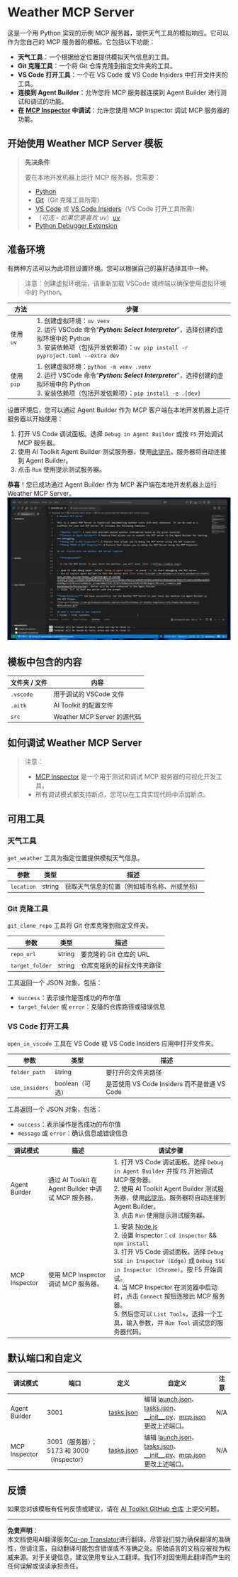 <!--
CO_OP_TRANSLATOR_METADATA:
{
  "original_hash": "9a6a4d3497921d2f6d9699f0a6a1890c",
  "translation_date": "2025-09-09T21:28:32+00:00",
  "source_file": "10-StreamliningAIWorkflowsBuildingAnMCPServerWithAIToolkit/lab4/code/github_mcp_server/README.md",
  "language_code": "zh"
}
-->
# Weather MCP Server

这是一个用 Python 实现的示例 MCP 服务器，提供天气工具的模拟响应。它可以作为您自己的 MCP 服务器的模板。它包括以下功能：

- **天气工具**：一个根据给定位置提供模拟天气信息的工具。
- **Git 克隆工具**：一个将 Git 仓库克隆到指定文件夹的工具。
- **VS Code 打开工具**：一个在 VS Code 或 VS Code Insiders 中打开文件夹的工具。
- **连接到 Agent Builder**：允许您将 MCP 服务器连接到 Agent Builder 进行测试和调试的功能。
- **在 [MCP Inspector](https://github.com/modelcontextprotocol/inspector) 中调试**：允许您使用 MCP Inspector 调试 MCP 服务器的功能。

## 开始使用 Weather MCP Server 模板

> **先决条件**
>
> 要在本地开发机器上运行 MCP 服务器，您需要：
>
> - [Python](https://www.python.org/)
> - [Git](https://git-scm.com/)（Git 克隆工具所需）
> - [VS Code](https://code.visualstudio.com/) 或 [VS Code Insiders](https://code.visualstudio.com/insiders/)（VS Code 打开工具所需）
> - （*可选 - 如果您更喜欢 uv*）[uv](https://github.com/astral-sh/uv)
> - [Python Debugger Extension](https://marketplace.visualstudio.com/items?itemName=ms-python.debugpy)

## 准备环境

有两种方法可以为此项目设置环境。您可以根据自己的喜好选择其中一种。

> 注意：创建虚拟环境后，请重新加载 VSCode 或终端以确保使用虚拟环境中的 Python。

| 方法 | 步骤 |
| -------- | ----- |
| 使用 `uv` | 1. 创建虚拟环境：`uv venv` <br>2. 运行 VSCode 命令“***Python: Select Interpreter***”，选择创建的虚拟环境中的 Python <br>3. 安装依赖项（包括开发依赖项）：`uv pip install -r pyproject.toml --extra dev` |
| 使用 `pip` | 1. 创建虚拟环境：`python -m venv .venv` <br>2. 运行 VSCode 命令“***Python: Select Interpreter***”，选择创建的虚拟环境中的 Python <br>3. 安装依赖项（包括开发依赖项）：`pip install -e .[dev]` |

设置环境后，您可以通过 Agent Builder 作为 MCP 客户端在本地开发机器上运行服务器以开始使用：
1. 打开 VS Code 调试面板。选择 `Debug in Agent Builder` 或按 `F5` 开始调试 MCP 服务器。
2. 使用 AI Toolkit Agent Builder 测试服务器，使用[此提示](../../../../../../../../../../../open_prompt_builder)。服务器将自动连接到 Agent Builder。
3. 点击 `Run` 使用提示测试服务器。

**恭喜**！您已成功通过 Agent Builder 作为 MCP 客户端在本地开发机器上运行 Weather MCP Server。
![DebugMCP](https://raw.githubusercontent.com/microsoft/windows-ai-studio-templates/refs/heads/dev/mcpServers/mcp_debug.gif)

## 模板中包含的内容

| 文件夹 / 文件 | 内容                                     |
| ------------ | ---------------------------------------- |
| `.vscode`    | 用于调试的 VSCode 文件                   |
| `.aitk`      | AI Toolkit 的配置文件                    |
| `src`        | Weather MCP Server 的源代码              |

## 如何调试 Weather MCP Server

> 注意：
> - [MCP Inspector](https://github.com/modelcontextprotocol/inspector) 是一个用于测试和调试 MCP 服务器的可视化开发工具。
> - 所有调试模式都支持断点，您可以在工具实现代码中添加断点。

## 可用工具

### 天气工具
`get_weather` 工具为指定位置提供模拟天气信息。

| 参数 | 类型 | 描述 |
| ---- | ---- | ---- |
| `location` | string | 获取天气信息的位置（例如城市名称、州或坐标） |

### Git 克隆工具
`git_clone_repo` 工具将 Git 仓库克隆到指定文件夹。

| 参数 | 类型 | 描述 |
| ---- | ---- | ---- |
| `repo_url` | string | 要克隆的 Git 仓库的 URL |
| `target_folder` | string | 仓库克隆到的目标文件夹路径 |

工具返回一个 JSON 对象，包括：
- `success`：表示操作是否成功的布尔值
- `target_folder` 或 `error`：克隆的仓库路径或错误信息

### VS Code 打开工具
`open_in_vscode` 工具在 VS Code 或 VS Code Insiders 应用中打开文件夹。

| 参数 | 类型 | 描述 |
| ---- | ---- | ---- |
| `folder_path` | string | 要打开的文件夹路径 |
| `use_insiders` | boolean（可选） | 是否使用 VS Code Insiders 而不是普通 VS Code |

工具返回一个 JSON 对象，包括：
- `success`：表示操作是否成功的布尔值
- `message` 或 `error`：确认信息或错误信息

| 调试模式 | 描述 | 调试步骤 |
| -------- | ---- | -------- |
| Agent Builder | 通过 AI Toolkit 在 Agent Builder 中调试 MCP 服务器。 | 1. 打开 VS Code 调试面板。选择 `Debug in Agent Builder` 并按 `F5` 开始调试 MCP 服务器。<br>2. 使用 AI Toolkit Agent Builder 测试服务器，使用[此提示](../../../../../../../../../../../open_prompt_builder)。服务器将自动连接到 Agent Builder。<br>3. 点击 `Run` 使用提示测试服务器。 |
| MCP Inspector | 使用 MCP Inspector 调试 MCP 服务器。 | 1. 安装 [Node.js](https://nodejs.org/)<br> 2. 设置 Inspector：`cd inspector` && `npm install` <br> 3. 打开 VS Code 调试面板。选择 `Debug SSE in Inspector (Edge)` 或 `Debug SSE in Inspector (Chrome)`。按 F5 开始调试。<br> 4. 当 MCP Inspector 在浏览器中启动时，点击 `Connect` 按钮连接此 MCP 服务器。<br> 5. 然后您可以 `List Tools`，选择一个工具，输入参数，并 `Run Tool` 调试您的服务器代码。 |

## 默认端口和自定义

| 调试模式 | 端口 | 定义 | 自定义 | 注意 |
| -------- | ---- | ---- | ---- | ---- |
| Agent Builder | 3001 | [tasks.json](../../../../../../10-StreamliningAIWorkflowsBuildingAnMCPServerWithAIToolkit/lab4/code/github_mcp_server/.vscode/tasks.json) | 编辑 [launch.json](../../../../../../10-StreamliningAIWorkflowsBuildingAnMCPServerWithAIToolkit/lab4/code/github_mcp_server/.vscode/launch.json)、[tasks.json](../../../../../../10-StreamliningAIWorkflowsBuildingAnMCPServerWithAIToolkit/lab4/code/github_mcp_server/.vscode/tasks.json)、[\_\_init\_\_.py](../../../../../../10-StreamliningAIWorkflowsBuildingAnMCPServerWithAIToolkit/lab4/code/github_mcp_server/src/__init__.py)、[mcp.json](../../../../../../10-StreamliningAIWorkflowsBuildingAnMCPServerWithAIToolkit/lab4/code/github_mcp_server/.aitk/mcp.json) 更改上述端口。 | N/A |
| MCP Inspector | 3001（服务器）；5173 和 3000（Inspector） | [tasks.json](../../../../../../10-StreamliningAIWorkflowsBuildingAnMCPServerWithAIToolkit/lab4/code/github_mcp_server/.vscode/tasks.json) | 编辑 [launch.json](../../../../../../10-StreamliningAIWorkflowsBuildingAnMCPServerWithAIToolkit/lab4/code/github_mcp_server/.vscode/launch.json)、[tasks.json](../../../../../../10-StreamliningAIWorkflowsBuildingAnMCPServerWithAIToolkit/lab4/code/github_mcp_server/.vscode/tasks.json)、[\_\_init\_\_.py](../../../../../../10-StreamliningAIWorkflowsBuildingAnMCPServerWithAIToolkit/lab4/code/github_mcp_server/src/__init__.py)、[mcp.json](../../../../../../10-StreamliningAIWorkflowsBuildingAnMCPServerWithAIToolkit/lab4/code/github_mcp_server/.aitk/mcp.json) 更改上述端口。| N/A |

## 反馈

如果您对该模板有任何反馈或建议，请在 [AI Toolkit GitHub 仓库](https://github.com/microsoft/vscode-ai-toolkit/issues) 上提交问题。

---

**免责声明**：  
本文档使用AI翻译服务[Co-op Translator](https://github.com/Azure/co-op-translator)进行翻译。尽管我们努力确保翻译的准确性，但请注意，自动翻译可能包含错误或不准确之处。原始语言的文档应被视为权威来源。对于关键信息，建议使用专业人工翻译。我们不对因使用此翻译而产生的任何误解或误读承担责任。